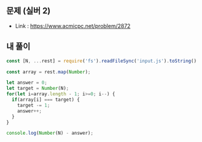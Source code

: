 ## 문제 (실버 2)  

- Link : https://www.acmicpc.net/problem/2872  


## 내 풀이   

```js
const [N, ...rest] = require('fs').readFileSync('input.js').toString().trim().split('\n');

const array = rest.map(Number);

let answer = 0;
let target = Number(N);
for(let i=array.length - 1; i>=0; i--) {
  if(array[i] === target) {
    target -= 1;
    answer++;
  }
}

console.log(Number(N) - answer);
```
